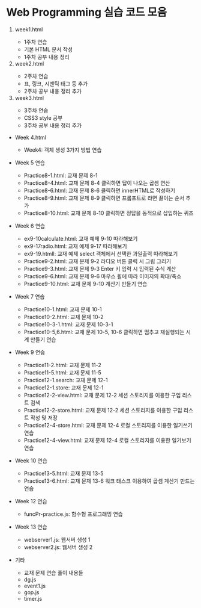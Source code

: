 <h1>Web Programming 실습 코드 모음</h1>

<ol>
    <li>week1.html</li>
    <ul>
        <li>1주차 연습</li>
        <li>기본 HTML 문서 작성</li>
        <li>1주차 공부 내용 정리</li>
    </ul>
    <li>week2.html</li>
    <ul>
        <li>2주차 연습</li>
        <li>표, 링크, 시맨틱 태그 등 추가</li>
        <li>2주차 공부 내용 정리 추가</li>
    </ul>
    <li>week3.html</li>
    <ul>
        <li>3주차 연습</li>
        <li>CSS3 style 공부</li>
        <li>3주차 공부 내용 정리 추가</li>
    </ul>
</ol>

<ul>
    <li>Week 4.html</li>
    <ul>
        <li>Week4: 객체 생성 3가지 방법 연습</li>
    </ul>
</ul>

<ul>
    <li>Week 5 연습</li>
    <ul>
        <li>Practice8-1.html: 교재 문제 8-1</li>
        <li>Practice8-4.html: 교재 문제 8-4 클릭하면 답이 나오는 곱셈 연산</li>
        <li>Practice8-6.html: 교재 문제 8-6 클릭하면 innerHTML로 작성하기</li>
        <li>Practice8-9.html: 교재 문제 8-9 클릭하면 프롬프트로 라면 끓이는 순서 추가</li>
        <li>Practice8-10.html: 교재 문제 8-10 클릭하면 정답을 동적으로 삽입하는 퀴즈</li>
    </ul>
</ul>

<ul>
    <li>Week 6 연습</li>
    <ul>
        <li>ex9-10calculate.html: 교재 예제 9-10 따라해보기</li>
        <li>ex9-17radio.html: 교재 예제 9-17 따라해보기</li>
        <li>ex9-19.htmll: 교재 예제 select 객체에서 선택한 과일출력 따라해보기</li>
        <li>Practice9-2.html: 교재 문제 9-2 라디오 버튼 클릭 시 그림 그리기</li>
        <li>Practice9-3.html: 교재 문제 9-3 Enter 키 입력 시 입력된 수식 계산</li>
        <li>Practice9-6.html: 교재 문제 9-6 마우스 휠에 따라 이미지의 확대/축소</li>
        <li>Practice9-10.html: 교재 문제 9-10 계산기 만들기 연습</li>
    </ul>
</ul>

<ul>
    <li>Week 7 연습</li>
    <ul>
        <li>Practice10-1.html: 교재 문제 10-1</li>
        <li>Practice10-2.html: 교재 문제 10-2</li>
        <li>Practice10-3-1.html: 교재 문제 10-3-1</li>
        <li>Practice10-5,6.html: 교재 문제 10-5, 10-6 클릭하면 멈추고 재실행되는 시계 만들기 연습</li>
    </ul>
</ul>

<ul>
    <li>Week 9 연습</li>
    <ul>
        <li>Practice11-2.html: 교재 문제 11-2</li>
        <li>Practice11-5.html: 교재 문제 11-5</li>
        <li>Practice12-1.search: 교재 문제 12-1</li>
        <li>Practice12-1.store: 교재 문제 12-1</li>
        <li>Practice12-2-view.html: 교재 문제 12-2 세션 스토리지를 이용한 구입 리스트 검색</li>
        <li>Practice12-2-store.html: 교재 문제 12-2 세션 스토리지를 이용한 구입 리스트 작성 및 저장</li>
        <li>Practice12-4-store.html: 교재 문제 12-4 로컬 스토리지를 이용한 일기쓰기 연습</li>
        <li>Practice12-4-view.html: 교재 문제 12-4 로컬 스토리지를 이용한 일기보기 연습</li>
    </ul>
</ul>

<ul>
    <li>Week 10 연습</li>
    <ul>
        <li>Practice13-5.html: 교재 문제 13-5</li>
        <li>Practice13-6.html: 교재 문제 13-6 워크 태스크 이용하여 곱셈 계산기 만드는 연습</li>
    </ul>
</ul>

<ul>
    <li>Week 12 연습</li>
    <ul>
        <li>funcPr-practice.js: 함수형 프로그래밍 연습</li>
    </ul>
</ul>

<ul>
    <li>Week 13 연습</li>
    <ul>
        <li>webserver1.js: 웹서버 생성 1</li>
        <li>webserver2.js: 웹서버 생성 2</li>
    </ul>
</ul>
<ul>
    <li>기타</li>
    <ul>
        <li>교재 문제 연습 풀이 내용들</li>
        <li>dg.js</li>
        <li>event1.js</li>
        <li>gop.js</li>
        <li>timer.js</li>
    </ul>
</ul>
